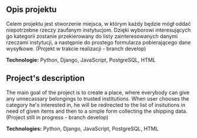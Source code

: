 ## Opis projektu

Celem projektu jest stworzenie miejsca, w którym każdy będzie mógł oddać niepotrzebne rzeczy zaufanym instytucjom. Dzięki wyborowi interesujących go kategorii zostanie przekierowany do listy zainteresowanych danymi rzeczami instytucji, a następnie do prostego formularza pobierającego dane wysyłkowe. (Projekt w trakcie realizacji - branch develop)

<b>Technologie:</b> Python, Django, JavaScript, PostgreSQL, HTML

## Project's description

The main goal of the project is to create a place, where everybody can give any unnecassary belongings to trusted institutions. When user chooses the category he's interested in, he will be redirected to the list of insitutions in need of given items and then to a simple form collecting the shipping data. (Project still in progress - branch develop)

<b>Technologies:</b> Python, Django, JavaScript, PostgreSQL, HTML
